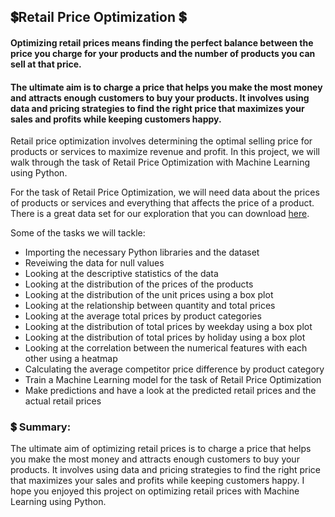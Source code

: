 ## 💲Retail Price Optimization 💲

#### Optimizing retail prices means finding the perfect balance between the price you charge for your products and the number of products you can sell at that price.

#### The ultimate aim is to charge a price that helps you make the most money and attracts enough customers to buy your products. It involves using data and pricing strategies to find the right price that maximizes your sales and profits while keeping customers happy.

Retail price optimization involves determining the optimal selling price for products or services to maximize revenue and profit. In this project, we will walk through the task of Retail Price Optimization with Machine Learning using Python.

For the task of Retail Price Optimization, we will need data about the prices of products or services and everything that affects the price of a product. There is a great data set for our exploration that you can download [here](https://www.kaggle.com/datasets/srivarshan53/retail-price).

Some of the tasks we will tackle:
- Importing the necessary Python libraries and the dataset
- Reveiwing the data for null values
- Looking at the descriptive statistics of the data
- Looking at the distribution of the prices of the products
- Looking at the distribution of the unit prices using a box plot
- Looking at the relationship between quantity and total prices
- Looking at the average total prices by product categories
- Looking at the distribution of total prices by weekday using a box plot
- Looking at the distribution of total prices by holiday using a box plot
- Looking at the correlation between the numerical features with each other using a heatmap
- Calculating the average competitor price difference by product category
- Train a Machine Learning model for the task of Retail Price Optimization
- Make predictions and have a look at the predicted retail prices and the actual retail prices

### 💲 Summary:
The ultimate aim of optimizing retail prices is to charge a price that helps you make the most money and attracts enough customers to buy your products. It involves using data and pricing strategies to find the right price that maximizes your sales and profits while keeping customers happy. I hope you enjoyed this project on optimizing retail prices with Machine Learning using Python. 

